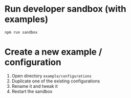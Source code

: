 # Run developer sandbox (with examples)

```sh
npm run sandbox
```

# Create a new example / configuration

1. Open directory `example/configurations`
2. Duplicate one of the existing configurations
3. Rename it and tweak it
4. Restart the sandbox